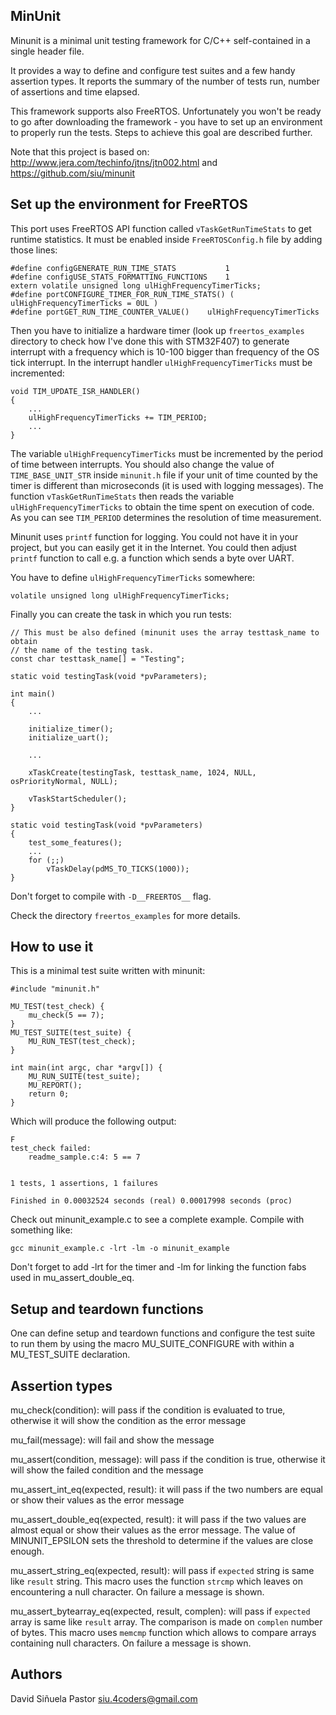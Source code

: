 ## MinUnit

Minunit is a minimal unit testing framework for C/C++ self-contained in a
single header file.

It provides a way to define and configure test suites and a few handy assertion
types.  It reports the summary of the number of tests run, number of assertions
and time elapsed.

This framework supports also FreeRTOS. Unfortunately you won't be ready to go
after downloading the framework - you have to set up an environment to properly
run the tests. Steps to achieve this goal are described further.

Note that this project is based on:
http://www.jera.com/techinfo/jtns/jtn002.html
and
https://github.com/siu/minunit

## Set up the environment for FreeRTOS

This port uses FreeRTOS API function called `vTaskGetRunTimeStats` to get 
runtime statistics. It must be enabled inside `FreeRTOSConfig.h` file by adding
those lines:

	#define configGENERATE_RUN_TIME_STATS			1
	#define configUSE_STATS_FORMATTING_FUNCTIONS	1
	extern volatile unsigned long ulHighFrequencyTimerTicks;
	#define portCONFIGURE_TIMER_FOR_RUN_TIME_STATS() ( ulHighFrequencyTimerTicks = 0UL )
	#define portGET_RUN_TIME_COUNTER_VALUE()	ulHighFrequencyTimerTicks

Then you have to initialize a hardware timer (look up `freertos_examples`
directory to check how I've done this with STM32F407) to generate interrupt
with a frequency which is 10-100 bigger than frequency of the OS tick
interrupt. In the interrupt handler `ulHighFrequencyTimerTicks` must be
incremented:

	void TIM_UPDATE_ISR_HANDLER()
	{
		...
		ulHighFrequencyTimerTicks += TIM_PERIOD;
		...
	}

The variable `ulHighFrequencyTimerTicks` must be incremented by the period of
time between interrupts. You should also change the value of
`TIME_BASE_UNIT_STR` inside `minunit.h` file if your unit of time counted by
the timer is different than microseconds (it is used with logging messages).
The function `vTaskGetRunTimeStats` then reads the variable
`ulHighFrequencyTimerTicks` to obtain the time spent on execution of code.
As you can see `TIM_PERIOD` determines the resolution of time measurement.

Minunit uses `printf` function for logging. You could not have it in your
project, but you can easily get it in the Internet. You could then adjust
`printf` function to call e.g. a function which sends a byte over UART.

You have to define `ulHighFrequencyTimerTicks` somewhere:

	volatile unsigned long ulHighFrequencyTimerTicks;

Finally you can create the task in which you run tests:

	// This must be also defined (minunit uses the array testtask_name to obtain
	// the name of the testing task.
	const char testtask_name[] = "Testing";

	static void testingTask(void *pvParameters);

	int main()
	{
		...

		initialize_timer();
		initialize_uart();

		...

		xTaskCreate(testingTask, testtask_name, 1024, NULL, osPriorityNormal, NULL);

		vTaskStartScheduler();
	}

	static void testingTask(void *pvParameters)
	{
		test_some_features();
		...
		for (;;)
			vTaskDelay(pdMS_TO_TICKS(1000));
	}

Don't forget to compile with `-D__FREERTOS__` flag.

Check the directory `freertos_examples` for more details.
## How to use it

This is a minimal test suite written with minunit:

	#include "minunit.h"

	MU_TEST(test_check) {
		mu_check(5 == 7);
	}
	MU_TEST_SUITE(test_suite) {
		MU_RUN_TEST(test_check);
	}

	int main(int argc, char *argv[]) {
		MU_RUN_SUITE(test_suite);
		MU_REPORT();
		return 0;
	}

Which will produce the following output:

	F
	test_check failed:
		readme_sample.c:4: 5 == 7


	1 tests, 1 assertions, 1 failures

	Finished in 0.00032524 seconds (real) 0.00017998 seconds (proc)

Check out minunit_example.c to see a complete example. Compile with something
like:

	gcc minunit_example.c -lrt -lm -o minunit_example

Don't forget to add -lrt for the timer and -lm for linking the function fabs
used in mu_assert_double_eq.

## Setup and teardown functions

One can define setup and teardown functions and configure the test suite to run
them by using the macro MU_SUITE_CONFIGURE with within a MU_TEST_SUITE
declaration.

## Assertion types

mu_check(condition): will pass if the condition is evaluated to true, otherwise
it will show the condition as the error message

mu_fail(message): will fail and show the message

mu_assert(condition, message): will pass if the condition is true, otherwise it
will show the failed condition and the message

mu_assert_int_eq(expected, result): it will pass if the two numbers are
equal or show their values as the error message

mu_assert_double_eq(expected, result): it will pass if the two values
are almost equal or show their values as the error message. The value of
MINUNIT_EPSILON sets the threshold to determine if the values are close enough.

mu_assert_string_eq(expected, result): will pass if `expected` string is same
like `result` string. This macro uses the function `strcmp` which leaves on
encountering a null character. On failure a message is shown.

mu_assert_bytearray_eq(expected, result, complen): will pass if `expected`
array is same like `result` array. The comparison is made on `complen` number
of bytes. This macro uses `memcmp` function which allows to compare arrays
containing null characters. On failure a message is shown.

## Authors

David Siñuela Pastor <siu.4coders@gmail.com>
